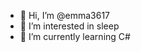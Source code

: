 - 👋 Hi, I’m @emma3617
- 👀 I’m interested in sleep
- 🌱 I’m currently learning C#


<!---
emma3617/emma3617 is a ✨ special ✨ repository because its `README.md` (this file) appears on your GitHub profile.
You can click the Preview link to take a look at your changes.
--->
